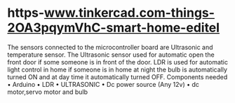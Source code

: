 # https-www.tinkercad.com-things-2OA3pqymVhC-smart-home-editel
The sensors connected to the microcontroller board are  Ultrasonic and temperature sensor.  The Ultrasonic sensor used for automatic open the front door if some someone is in front of the door.  LDR is used for automatic light control in home if someone is in home at night the bulb is automatically turned ON and at day time it automatically turned OFF. Components needed • Arduino • LDR • ULTRASONIC • Dc power source (Any 12v) • dc motor,servo motor and bulb

